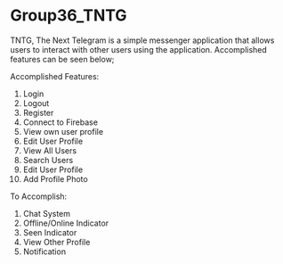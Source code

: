 # Group36_TNTG
TNTG, The Next Telegram is a simple messenger application that allows users to interact with other users using the application. Accomplished features can be seen below;


Accomplished Features:
1. Login
2. Logout
3. Register
4. Connect to Firebase
5. View own user profile
6. Edit User Profile
7. View All Users
8. Search Users
9. Edit User Profile
10. Add Profile Photo


To Accomplish:
1. Chat System
2. Offline/Online Indicator
3. Seen Indicator
4. View Other Profile
5. Notification
